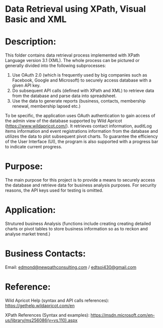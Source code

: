 # Data Retrieval using XPath, Visual Basic and XML
# Description: 
This folder contains data retrieval process implemented with XPath Language version 3.1 (XML). The whole process can be pictured or generally divided into the following subprocesses:

1. Use OAuth 2.0 (which is frequently used by big companies such as Facebook, Google and Microsoft) to securely access database with a given API key.
2. Do subsequent API calls (defined with XPath and XML) to retrieve data from the database and parse data into spreadsheet.
3. Use the data to generate reports (business, contacts, membership renewal, membership lapsed etc.) 

To be specific, the application uses OAuth authentication to gain access of the admin view of the database supported by Wild Apricot (https://www.wildapricot.com/). It retrieves contact information, auditLog items information and event registrations information from the database and utilizes the data to plot subsequent pivot charts. To guarantee the efficiency of the User Interface (UI), the program is also supported with a progress bar to indicate current progress.   

# Purpose:
The main purpose for this project is to provide a means to securely access the database and retrieve data for business analysis purposes. For security reasons, the API keys used for testing is omitted.

# Application:
Strutured business Analysis (functions include creating creating detailed charts or pivot tables to store business information so as to reckon and analyse market trend.)

# Business Contacts:
Email: edmond@newpathconsulting.com / edtsoi430@gmail.com  

# Reference:
Wild Apricot Help (syntax and API calls references):
https://gethelp.wildapricot.com/en

XPath References (Syntax and examples):
https://msdn.microsoft.com/en-us/library/ms256086(v=vs.110).aspx



